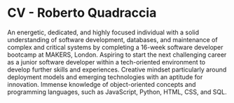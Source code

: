 # CV - Roberto Quadraccia

An energetic, dedicated, and highly focused individual with a solid understanding of software development, databases, and maintenance of complex and critical systems by completing a 16-week software developer bootcamp at MAKERS, London. Aspiring to start the next challenging career as a junior software developer within a tech-oriented environment to develop further skills and experiences. Creative mindset particularly around deployment models and emerging technologies with an aptitude for innovation. Immense knowledge of object-oriented concepts and programming languages, such as JavaScript, Python, HTML, CSS, and SQL.
